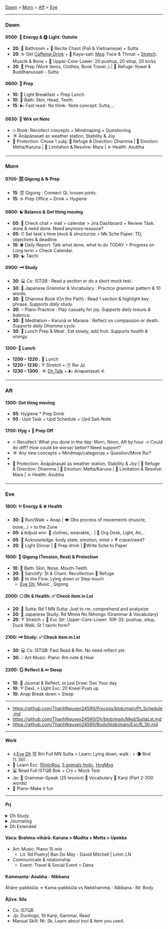 [Dawn](#Dawn) > [Morn](#Morn) > [Aft](#Aft) > [Eve](#Eve)  </br>

---
### Dawn
#### 0500: 🌄 Energy & 🌞 Light: Outsite
- **20**: 🚽 Bathroom + 🎼 Recite Chant (Pali & Vietnamese) + Sutta
- **20**: ☕ Get [Caffeine Drink](https://github.com/ThanhNguyen24590/Body/blob/main/Food/Drink-Supplement.md) + 🔅 Kaya-sati: [Msg](https://github.com/ThanhNguyen24590/Body/blob/main/Exc/lstMsg.md): Face & Throat + [Stretch](https://github.com/ThanhNguyen24590/Body/blob/main/Exc/R_DexL.md): Muscle & Bone + 💪 Upper-Core-Lower: 20 pushup, 20 situp, 20 kicks
- **20**: 🐜 Prep (Work items, Clothes, Book Travel..) | 🙏 Refuge: Kneel & Buddhanussati - Sutta

#### 0600: 👔 Prep
- **10**: 🍵 Light Breakfast + Prep Lunch
- **10**: 🚿 Bath: Skin, Head, Teeth.
- **15**: 🌬️ Fast read- No think- Note concept: Sutta,...

#### 0630: 🚌 Wrk on Note
- 🔥 Book: Recollect concepts + Mindmaping + Questioning.
- ☀️ Ānāpānasati as weather station, Stability & Joy
- 🔵 Protection: Chose 1 subj: 🙏 Refuge & Direction: Dhamma | 🌌 Emotion: Metta/Karuna | 🍖 Limitation & Resolve: Mara | ☣️ Health: Asubha

---
### Morn
#### 0700: 🈳 Qigong & ☕ Prep
- **15**: 🈳 Qigong : Connect Qi, loosen joints.
- **15**: ☕ Prep Office + Drink + Hygiene

#### 0800: ☯️ Balance & Get thing moving
- **05**: 🎯 Check chat > mail > calendar > Jira Dashboard + Review Task: done & need done. Need anymore resouce?
- **05**: ⏰ Set task's time block & structurize > Mk Sche Paper: TD, objectives & deadline.
- **10**: 🍀 Daily Report: Talk what done, what to do TODAY + Progress on Long term + Check Calendar.  
- **30**: ☯️ Taichi

#### 0900: 🗝️ Study
- **30**: 💻 Cs: ISTQB : Read a section or do a short mock test.  
- **30**: 🎐 Japanese Grammar & Vocabulary : Practice grammar pattern & 10 words.
- **30**: 📖 Dhamma Book (On the Path) : Read 1 section & highlight key phrase. *Supports daily study.*  
- **30**: 🎶 Piano Practice : Play casually for joy. *Supports daily leisure & balance.*  
- **30**: 🧘 Meditation – Karuṇā or Marana : Reflect on compassion or death. *Supports daily Dhamma cycle.*  
- **30**: 🥗 Lunch Prep & Meal : Eat slowly, add fruit. *Supports health & energy.*  

#### 1200: 🥗 Lunch
- **1200 – 1220** : 🥗 Lunch
- **1220 – 1230** : ➰ Stretch + 🈂️ Rw Jp
- **1230 – 1300** : ☀️ [Dh Talk](https://www.dhammatalks.org/audio/morning/) + 🌬️ Anapanasati 4.

---
### Aft
#### 1300: Get thing moving
- **05**: Hygiene * Prep Drink
- **05** : Upd Task + Upd Schedule + Upd Sati-Note

#### 1700: Hyg + 🚌 Prep Off
- 🔥 Recollect: What you done in the day: Morn, Noon, Aft by hour -> Could do diff? How could be worse/ better? Need support?
- ☀ Any new concepts + Mindmap/categorize + Question/More Rsr?
-  
- 🔵 Protection: Ānāpānasati as weather station, Stability & Joy | 🙏 Refuge & Direction: Dhamma | 🌌 Emotion: Metta/Karuna | 🍖 Limitation & Resolve: Mara | ☣️ Health: Asubha

---
### Eve
#### 1800: ✨ Energy & ☣️ Health
- **30**: 🚶 Run/Walk + Anap | 👁️ Obs process of movements (muscle, bone,..) > to the Zone 
- **05**: 🕯️ Adjust env: 👅 clothes, wearable,.. | 🏡 Org Desk, Light, Air,.. 
- **05**: 🔅 Acknowledge: body state, emotion, mind > 💗 crave/need?
- **20**: 🍲 Light Dinner | 🍷 Prep drink | 📝Write Sche to Paper

#### 1900: 🧿 Qigong (Tension, Rest) & Protection
- **10**: 🚿 Bath: Skin, Nose, Mouth-Teeth.
- **20**: 🌿 Sanctify: St & Chant: Recollection 🙏 Refuge
- **30**: 🎼 to the Flow: Lying down or Step-touch
  - [Eve Dh](https://www.dhammatalks.org/audio/evening/), Music , Qigong

#### 2000: 🌕 Dh & Health: ✅ Check item in Lst
- **20**: 📖 Sutta: Rd 1 MN Sutta: Just to rm, comprehend and analysize 
- **20**: 🎐 Japanese Study: Rd Minna No Nihongo (Grammar & Vocabulary)
- **20**: ➰ Stretch + 💪 Exc Str: Upper-Core-Lower: 10R-3S: pushup, situp, Duck Walk. St 1 taichi form?

#### 2100: 🗝️ Study: ✅ Check item in Lst
- **30**: 💻 Cs: ISTQB: Fast Read & Rm. No need reflect yet.
- **30**: 🎶 Art-Music: Piano: Rm note & Hear

#### 2200: 🪞 Reflect & 💤 Sleep
- **10**: 📓 Journal & Reflect, or just Draw: Dsc Your day
- **10**: ➰ DexL + Light Exc: 20 Kneel Push up
- **10**: Anap Break down > Sleep

---
+ https://github.com/ThanhNguyen24590/Process/blob/main/Pt_Schedule.md
+ https://github.com/ThanhNguyen24590/Dh/blob/main/Med/SuttaLst.md
+ https://github.com/ThanhNguyen24590/Body/blob/main/Exc/R_Str.md
---
##### Work
+ :anchor:[Eve Dh](https://www.dhammatalks.org/audio/evening/) :u7a7a: Rm Full MN Sutta > Learn: Lying down, walk : > :waning_crescent_moon: Rnd (1..50)
+ :muscle: Learn Exc: [15minRou](https://github.com/ThanhNguyen24590/Process/blob/main/Body/15minRou.md), [5 animals frolic](https://github.com/ThanhNguyen24590/Process/blob/main/Body/5-Animals.md), [HygMsg](https://github.com/ThanhNguyen24590/Process/blob/main/Body/HygMsg.md)
+ :computer: Read Full ISTQB Bok + Crs + Mock Test
+ Jp: :fallen_leaf: Grammar-Speak (25 lession) :cherry_blossom: Vocabulary :mount_fuji: Kanji (Part 2-300 words)
+ :musical_keyboard: Piano-Make it fun  

---
#### Prj
<details><summary>Dh Study</summary>

Daily
+ Rm & Org TriPitaka: Rd [MN 1](https://suttacentral.net/mn-mulapannasa) | [Ls](https://www.paliaudio.com/majjhima-nikaya) | Rsr Pali -> Vid Sutta
+ Chant (Find Chant zone with suitable rythm), Dh Talk ([Morn Short](https://www.dhammatalks.org/audio/morning/), [Eve](https://www.dhammatalks.org/audio/evening/)), Med
+ Rd: [stg On The Path](https://www.dhammatalks.org/books/OnThePath/Section0001.html)

Weekly
+ [Med Guide](https://www.dhammatalks.org/mp3_guidedMed_index.html)
+ Long Talk: [Lecture](https://www.dhammatalks.org/audio/lectures/), [Ajahn Sujato](https://bswa.org/teachings/?teaching_topic=0&teacher=585&media_type=&keywords=), [Ajahn Brahm](https://bswa.org/teachings/?teaching_topic=0&teacher=564&media_type=&keywords=)
+ Rsr: Csr: Early Meditation + Ajahn Brahmamavaso, ...
  + Neuroscience, Psychology & Science of Mind: Robert M. Sapolsky - Behave (Lib>NonFic.Mind),
  + Wiki: https://en.wikipedia.org/wiki/Emotion
</details>
<details><summary>Journaling</summary>

+ Hour start: Mk sche & goal for each hour.
+ Hour end: Log Emotion  & Check Progress > Journaling > Rw & Upd Process
</details>

<details>
  <summary>Dh Extended</summary>
+ Expand [Kammaṭṭhāna](https://en.wikipedia.org/wiki/Kamma%E1%B9%AD%E1%B9%ADh%C4%81na)
+ Rd [stg Mindful of the Body](https://www.dhammatalks.org/books/MindfulBody/Section0001.html)
+ Ls Dhamma talk, Med Guide > Med : Thai forest tradition: Thanissaro, Ajahn Brahm, Ajahn Sujato,...
+ Myanmar tradition, Buddhism Academia, History & Nonfiction : Pa Auk, Bikkhu Bodhi, Culadasa,..+ : Why Buddhism is true
+ Eastern Philosophy: Mahayana, vajrayana, secular Buddhism, Chinese philosophy, Indian philosophy
+ Philosophy of mind: Western philosophy
+  Productivity: Learning how to learn, time mng.
</details>



#### Vaca: Brahma-vihārā: Karuna > Mudita > Metta > Upekka
+ Art: Music: Piano 15 min
  + Lit: Rd Poetry| Ban Do May - David Mitchell | Limit: LN
+ Communicate & relationship
  + Event: Travel & Social Event > Dana
#### Kammanta: Asubha - Nibbana 
Āhāre-patikkūla -> Kama-patikkūla vs Nekkhamma - Nibbana : Nt: Body
#### Ājīva: Sila
+ Cs: ISTQB
+ Jp: Duolingo, 10 Kanji, Gammar, Read
+ Manual Skill: Nt: Sk, Learn about tool & item you used.












































